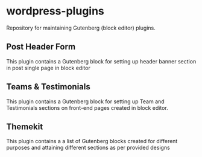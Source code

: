 # wordpress-plugins
Repository for maintaining Gutenberg (block editor) plugins.

## Post Header Form
This plugin contains a Gutenberg block for setting up header banner section in post single page in block editor

## Teams & Testimonials
This plugin contains a Gutenberg block for setting up Team and Testimonials sections on front-end pages created in block editor.

## Themekit
This plugin contains a a list of Gutenberg blocks created for different purposes and attaining different sections as per provided designs
